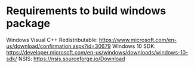 # Requirements to build windows package

Windows Visual C++ Redistributable: https://www.microsoft.com/en-us/download/confirmation.aspx?id=30679 
Windows 10 SDK: https://developer.microsoft.com/en-us/windows/downloads/windows-10-sdk/
NSIS: https://nsis.sourceforge.io/Download
